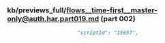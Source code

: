 ### kb/previews_full/flows__time-first__master-only@auth.har.part019.md (part 002)

```md
                       "scriptId": "15657",
                  
```

```
